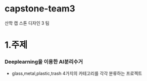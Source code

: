 # capstone-team3
산학 캡 스톤 디자인 3 팀
# 1.주제
### Deeplearning을 이용한 AI분리수거
- glass,metal,plastic,trash 4가지의 카테고리를 각각 분류하는 프로젝트 
